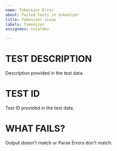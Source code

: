 ```yaml
---
name: Tokenizer Error
about: Failed tests in tokenizer
title: Tokenizer issue
labels: Tokenizer
assignees: sujaldev

---
```


# TEST DESCRIPTION
Description provided in the test data.

# TEST ID
Test ID provided in the test data.

# WHAT FAILS?
Output doesn't match or Parse Errors don't match.
